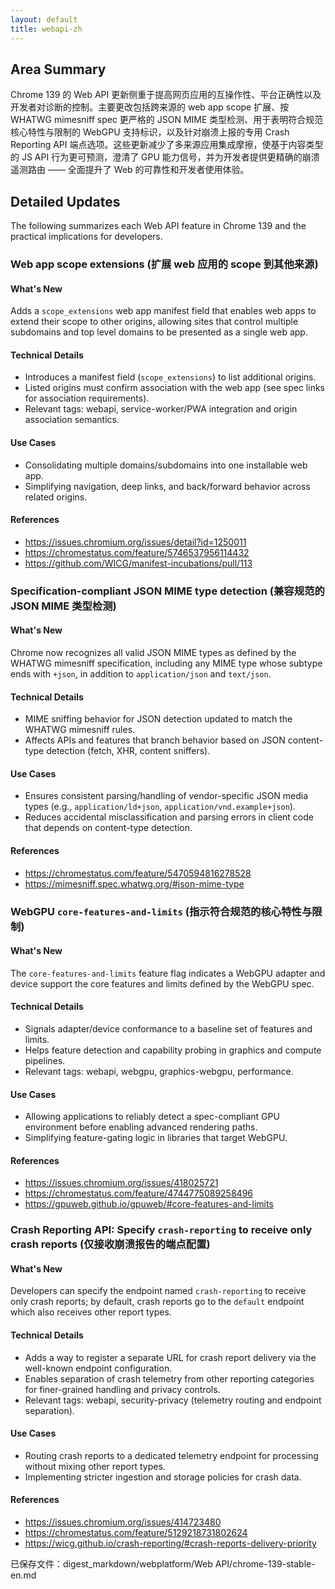 ```yaml
---
layout: default
title: webapi-zh
---
```


## Area Summary

Chrome 139 的 Web API 更新侧重于提高网页应用的互操作性、平台正确性以及开发者对诊断的控制。主要更改包括跨来源的 web app scope 扩展、按 WHATWG mimesniff spec 更严格的 JSON MIME 类型检测、用于表明符合规范核心特性与限制的 WebGPU 支持标识，以及针对崩溃上报的专用 Crash Reporting API 端点选项。这些更新减少了多来源应用集成摩擦，使基于内容类型的 JS API 行为更可预测，澄清了 GPU 能力信号，并为开发者提供更精确的崩溃遥测路由 —— 全面提升了 Web 的可靠性和开发者使用体验。

## Detailed Updates

The following summarizes each Web API feature in Chrome 139 and the practical implications for developers.

### Web app scope extensions (扩展 web 应用的 scope 到其他来源)

#### What's New
Adds a `scope_extensions` web app manifest field that enables web apps to extend their scope to other origins, allowing sites that control multiple subdomains and top level domains to be presented as a single web app.

#### Technical Details
- Introduces a manifest field (`scope_extensions`) to list additional origins.
- Listed origins must confirm association with the web app (see spec links for association requirements).
- Relevant tags: webapi, service-worker/PWA integration and origin association semantics.

#### Use Cases
- Consolidating multiple domains/subdomains into one installable web app.
- Simplifying navigation, deep links, and back/forward behavior across related origins.

#### References
- https://issues.chromium.org/issues/detail?id=1250011
- https://chromestatus.com/feature/5746537956114432
- https://github.com/WICG/manifest-incubations/pull/113

### Specification-compliant JSON MIME type detection (兼容规范的 JSON MIME 类型检测)

#### What's New
Chrome now recognizes all valid JSON MIME types as defined by the WHATWG mimesniff specification, including any MIME type whose subtype ends with `+json`, in addition to `application/json` and `text/json`.

#### Technical Details
- MIME sniffing behavior for JSON detection updated to match the WHATWG mimesniff rules.
- Affects APIs and features that branch behavior based on JSON content-type detection (fetch, XHR, content sniffers).

#### Use Cases
- Ensures consistent parsing/handling of vendor-specific JSON media types (e.g., `application/ld+json`, `application/vnd.example+json`).
- Reduces accidental misclassification and parsing errors in client code that depends on content-type detection.

#### References
- https://chromestatus.com/feature/5470594816278528
- https://mimesniff.spec.whatwg.org/#json-mime-type

### WebGPU `core-features-and-limits` (指示符合规范的核心特性与限制)

#### What's New
The `core-features-and-limits` feature flag indicates a WebGPU adapter and device support the core features and limits defined by the WebGPU spec.

#### Technical Details
- Signals adapter/device conformance to a baseline set of features and limits.
- Helps feature detection and capability probing in graphics and compute pipelines.
- Relevant tags: webapi, webgpu, graphics-webgpu, performance.

#### Use Cases
- Allowing applications to reliably detect a spec-compliant GPU environment before enabling advanced rendering paths.
- Simplifying feature-gating logic in libraries that target WebGPU.

#### References
- https://issues.chromium.org/issues/418025721
- https://chromestatus.com/feature/4744775089258496
- https://gpuweb.github.io/gpuweb/#core-features-and-limits

### Crash Reporting API: Specify `crash-reporting` to receive only crash reports (仅接收崩溃报告的端点配置)

#### What's New
Developers can specify the endpoint named `crash-reporting` to receive only crash reports; by default, crash reports go to the `default` endpoint which also receives other report types.

#### Technical Details
- Adds a way to register a separate URL for crash report delivery via the well-known endpoint configuration.
- Enables separation of crash telemetry from other reporting categories for finer-grained handling and privacy controls.
- Relevant tags: webapi, security-privacy (telemetry routing and endpoint separation).

#### Use Cases
- Routing crash reports to a dedicated telemetry endpoint for processing without mixing other report types.
- Implementing stricter ingestion and storage policies for crash data.

#### References
- https://issues.chromium.org/issues/414723480
- https://chromestatus.com/feature/5129218731802624
- https://wicg.github.io/crash-reporting/#crash-reports-delivery-priority

已保存文件：digest_markdown/webplatform/Web API/chrome-139-stable-en.md
